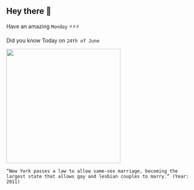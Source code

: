 ## Hey there 👋
Have an amazing `Monday` ⚡⚡⚡

Did you know Today on `24th of June`
 
 [<img src="https://static01.nyt.com/images/2011/06/25/nyregion/25marriage4_span/25marriage4_span-articleLarge.jpg?quality=75&auto=webp&disable=upscale" width="300" />](https://en.wikipedia.org/wiki/Same-sex_marriage_in_New_York#:~:text=June%2024%2C%202011%3A%20The%20New,takes%20effect%20in%2030%20days.) 
 ```
“New York passes a law to allow same-sex marriage, becoming the largest state that allows gay and lesbian couples to marry.” (Year: 2011)
```
